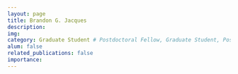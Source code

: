 ```yaml
---
layout: page
title: Brandon G. Jacques
description: 
img: 
category: Graduate Student # Postdoctoral Fellow, Graduate Student, Postbac Research Assistant, Undergraduate Research Assistant
alum: false
related_publications: false
importance:
---
```


